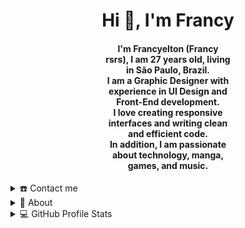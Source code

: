 <div align="center">
<h1 align="center">Hi 👋, I'm Francy</h1>
<h4 align="center" style="max-width:200px;" >I'm Francyelton (Francy rsrs), I am 27 years old, living in São Paulo, Brazil. <br /> 
I am a Graphic Designer with experience in UI Design and Front-End development. <br /> 
I love creating responsive interfaces and writing clean and efficient code.<br />  In addition, I am passionate about technology, manga, games, and music.</h4>

</div>

<details>
  <summary>☎️ Contact me</summary>
<div>
  <samp>
    <h2 align="center">You can contact me here:</h2>
    <p align="center">
      <br/>
      <a href="https://www.linkedin.com/in/francysantos/" target="blank"><img align="center"
         src="https://img.shields.io/badge/linkedin-%231DA1F2.svg?style=for-the-badge&logo=linkedin&logoColor=white"
         alt="fhorray" height="30"/></a>
      <a href="mailto:francy.horray@gmail.com" target="blank"><img align="center"
         src="https://img.shields.io/badge/gmail-EA4335.svg?style=for-the-badge&logo=gmail&logoColor=white"
         alt="fhorray" height="30"/></a>
    </p>
  <p align="center">
      <a href="https://instagram.com/fhorray" target="blank"><img align="center"
         src="https://img.shields.io/badge/instagram-%23E4405F.svg?style=for-the-badge&logo=Instagram&logoColor=white"
         alt="francy" height="30"/></a>
      <a href="https://wa.me/+5511989358196" target="blank"><img align="center"
         src="https://img.shields.io/badge/whatsapp-4B7F1.svg?style=for-the-badge&logo=whatsapp&logoColor=white"
         alt="fsantos" height="30"/></a>
      <br>
    </p>
  </samp>
</div>
</details>

<details>
  <summary>🧮 About</summary>
<div>
<samp>
<h2 align="center">About this Account</h2>
 <p align="center">
  <a href="github.com/fhorray" target="blank"><img align="center" 
     src="https://komarev.com/ghpvc/?username=fhorray&style=for-the-badge&label=PROFILE+VIEWS" height="25"
     alt="views count" /></a>
  <a href="https://fhorray.github.io/fhorray/"><img align="center" 
     src="https://img.shields.io/website?down_message=offline&style=for-the-badge&up_message=online&url=https%3A%2F%2Ffhorray.github.io%2Ffhorray%2F" height="25"
     alt="website" /></a>
  </p>
 <p align="center">
  <a href="github.com/fhorray" target="blank"><img align="center" 
     src="https://img.shields.io/github/license/fhorray/fhorray?color=purple&style=for-the-badge" height="25"
     alt="lisense" /></a>
  <a href="github.com/fhorray"><img align="center"
     src="https://forthebadge.com/images/badges/works-on-my-machine.svg" height="25"
     alt="work on my machine" /></a>
 </p>
 </samp>
</div>
</details>
  
<details> 
  <summary>💻 GitHub Profile Stats</summary>
  <div>
  <samp>
    <h2 align="center"> Github stats </h2>
      <br/>
    <details open>
  <summary><h3>Languages</h3></summary>
            <p align="center">
        <a href="https://github.com/fhorray/">
          <img src="https://github-readme-stats.vercel.app/api/top-langs/?username=fhorray&langs_count=6&theme=gruvbox&layout=compact&hide_border=true"
          alt="fhorray :: overall Top Langs " /></a>
      </p>
        <p align="center">
          <a href="https://github.com/fhorray/">
          <img width="45%" src="https://github-profile-summary-cards.vercel.app/api/cards/repos-per-language?username=fhorray&theme=gruvbox&layout=compact&hide_border=true"
          alt="fhorray :: Top Langs by repo" />
          <img width="45%" src="https://github-profile-summary-cards.vercel.app/api/cards/most-commit-language?username=fhorray&theme=gruvbox&layout=compact&hide_border=true"
          alt="fhorray :: Top Langs by commit" />
          </a>
        </p>
</details>
    <details open>
  <summary><h3>stasistic</h3></summary>
        <p align="center">
          <a href="https://github.com/fhorray/">
          <img width="49.5%" src="https://github-readme-stats.vercel.app/api?username=fhorray&show_icons=true&theme=gruvbox&hide_border=true" />
          <img width="49.5%" src="https://github-readme-streak-stats.herokuapp.com/?user=fhorray&theme=gruvbox&hide_border=true" />
          </a>
       </p>
     <br>
     </samp>
  </div>    
</details>

